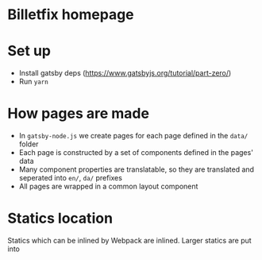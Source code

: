 # Billetfix homepage

# Set up

- Install gatsby deps (https://www.gatsbyjs.org/tutorial/part-zero/)
- Run `yarn`

# How pages are made

- In `gatsby-node.js` we create pages for each page defined in the `data/` folder
- Each page is constructed by a set of components defined in the pages' data
- Many component properties are translatable, so they are translated and seperated into `en/`, `da/` prefixes
- All pages are wrapped in a common layout component

# Statics location

Statics which can be inlined by Webpack are inlined. Larger statics are put into
